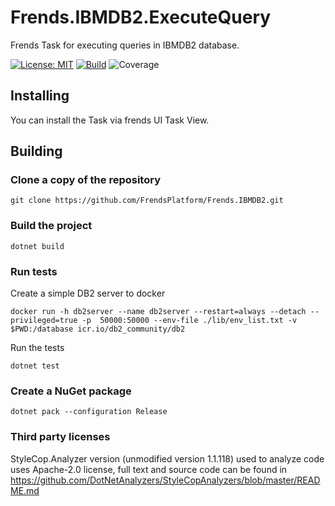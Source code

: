 # Frends.IBMDB2.ExecuteQuery
Frends Task for executing queries in IBMDB2 database.

[![License: MIT](https://img.shields.io/badge/License-MIT-green.svg)](https://opensource.org/licenses/MIT)
[![Build](https://github.com/FrendsPlatform/Frends.IBMDB2/actions/workflows/ExecuteQuery_build_and_test_on_main.yml/badge.svg)](https://github.com/FrendsPlatform/Frends.IBMDB2/actions)
![Coverage](https://app-github-custom-badges.azurewebsites.net/Badge?key=FrendsPlatform/Frends.IBMDB2/Frends.IBMDB2.ExecuteQuery|main)

## Installing

You can install the Task via frends UI Task View.

## Building

### Clone a copy of the repository

`git clone https://github.com/FrendsPlatform/Frends.IBMDB2.git`

### Build the project

`dotnet build`

### Run tests

Create a simple DB2 server to docker

`docker run -h db2server --name db2server --restart=always --detach --privileged=true -p  50000:50000 --env-file ./lib/env_list.txt -v $PWD:/database icr.io/db2_community/db2`

Run the tests

`dotnet test`

### Create a NuGet package

`dotnet pack --configuration Release`

### Third party licenses

StyleCop.Analyzer version (unmodified version 1.1.118) used to analyze code uses Apache-2.0 license, full text and source code can be found in https://github.com/DotNetAnalyzers/StyleCopAnalyzers/blob/master/README.md
